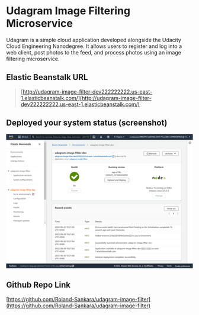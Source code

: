 # Udagram Image Filtering Microservice

Udagram is a simple cloud application developed alongside the Udacity Cloud Engineering Nanodegree. It allows users to register and log into a web client, post photos to the feed, and process photos using an image filtering microservice.

## Elastic Beanstalk URL
> [http://udagram-image-filter-dev222222222.us-east-1.elasticbeanstalk.com/](http://udagram-image-filter-dev222222222.us-east-1.elasticbeanstalk.com/)

## Deployed your system status (screenshot)
![udagram-image-filter-dev-elasti-bean-stalk-env](./deployment_screenshots/udagram-image-filter-dev-Dashboard.png)

## Github Repo Link
[https://github.com/Roland-Sankara/udagram-image-filter](https://github.com/Roland-Sankara/udagram-image-filter)

